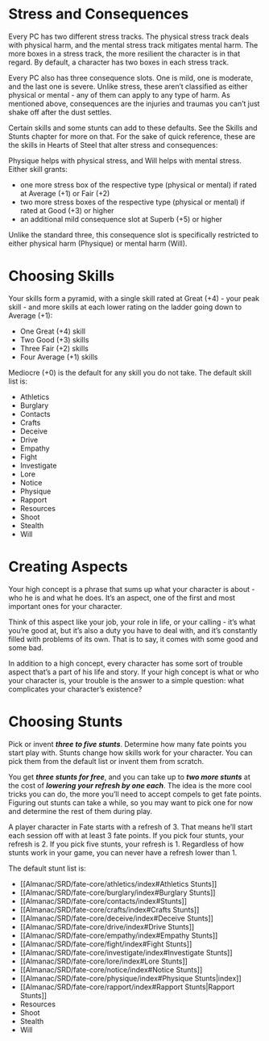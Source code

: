 # Stress and Consequences
Every PC has two different stress tracks. The physical stress track deals with physical harm, and the mental stress track mitigates mental harm. The more boxes in a stress track, the more resilient the character is in that regard. By default, a character has two boxes in each stress track.

Every PC also has three consequence slots. One is mild, one is moderate, and the last one is severe. Unlike stress, these aren’t classified as either physical or mental - any of them can apply to any type of harm. As mentioned above, consequences are the injuries and traumas you can’t just shake off after the dust settles.

Certain skills and some stunts can add to these defaults. See the Skills and Stunts chapter for more on that. For the sake of quick reference, these are the skills in Hearts of Steel that alter stress and consequences:

Physique helps with physical stress, and Will helps with mental stress. Either skill grants: 
- one more stress box of the respective type (physical or mental) if rated at Average (+1) or Fair (+2)
- two more stress boxes of the respective type (physical or mental) if rated at Good (+3) or higher
- an additional mild consequence slot at Superb (+5) or higher

Unlike the standard three, this consequence slot is specifically restricted to either physical harm (Physique) or mental harm (Will).

# Choosing Skills

Your skills form a pyramid, with a single skill rated at Great (+4) - your peak skill - and more skills at each lower rating on the ladder going down to Average (+1):

- One Great (+4) skill
- Two Good (+3) skills
- Three Fair (+2) skills
- Four Average (+1) skills

Mediocre (+0) is the default  for any skill you do not take. The default skill list is:
- Athletics
- Burglary
- Contacts
- Crafts
- Deceive
- Drive
- Empathy
- Fight
- Investigate
- Lore
- Notice
- Physique
- Rapport
- Resources
- Shoot
- Stealth
- Will

# Creating Aspects

Your high concept is a phrase that sums up what your character is about - who he is and what he does. It’s an aspect, one of the first and most important ones for your character.

Think of this aspect like your job, your role in life, or your calling - it’s what you’re good at, but it’s also a duty you have to deal with, and it’s constantly filled with problems of its own. That is to say, it comes with some good and some bad.

In addition to a high concept, every character has some sort of trouble aspect that’s a part of his life and story. If your high concept is what or who your character is, your trouble is the answer to a simple question: what complicates your character’s existence?

# Choosing Stunts

Pick or invent ***three to five stunts***. Determine how many fate points you start play with. Stunts change how skills work for your character. You can pick them from the default list or invent them from scratch.

You get ***three stunts for free***, and you can take up to ***two more stunts*** at the cost of ***lowering your refresh by one each***. The idea is the more cool tricks you can do, the more you’ll need to accept compels to get fate points. Figuring out stunts can take a while, so you may want to pick one for now and determine the rest of them during play.

A player character in Fate starts with a refresh of 3. That means he’ll start each session off with at least 3 fate points. If you pick four stunts, your refresh is 2. If you pick five stunts, your refresh is 1. Regardless of how stunts work in your game, you can never have a refresh lower than 1.

The default stunt list is:

- [[Almanac/SRD/fate-core/athletics/index#Athletics Stunts]]
- [[Almanac/SRD/fate-core/burglary/index#Burglary Stunts]]
- [[Almanac/SRD/fate-core/contacts/index#Stunts]]
- [[Almanac/SRD/fate-core/crafts/index#Crafts Stunts]]
- [[Almanac/SRD/fate-core/deceive/index#Deceive Stunts]]
- [[Almanac/SRD/fate-core/drive/index#Drive Stunts]]
- [[Almanac/SRD/fate-core/empathy/index#Empathy Stunts]]
- [[Almanac/SRD/fate-core/fight/index#Fight Stunts]]
- [[Almanac/SRD/fate-core/investigate/index#Investigate Stunts]]
- [[Almanac/SRD/fate-core/lore/index#Lore Stunts]]
- [[Almanac/SRD/fate-core/notice/index#Notice Stunts]]
- [[Almanac/SRD/fate-core/physique/index#Physique Stunts|index]]
- [[Almanac/SRD/fate-core/rapport/index#Rapport Stunts|Rapport Stunts]]
- Resources
- Shoot
- Stealth
- Will
